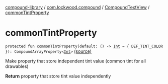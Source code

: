 [compound-library](../../index.md) / [com.lockwood.compound](../index.md) / [CompoundTextView](index.md) / [commonTintProperty](./common-tint-property.md)

# commonTintProperty

`protected fun commonTintProperty(default: () -> `[`Int`](https://kotlinlang.org/api/latest/jvm/stdlib/kotlin/-int/index.html)` = { DEF_TINT_COLOR }): CompoundArrayProperty<`[`Int`](https://kotlinlang.org/api/latest/jvm/stdlib/kotlin/-int/index.html)`>` [(source)](https://github.com/lndmflngs/compound-text-view/tree/master/compound-library/src/main/java/com/lockwood/compound/CompoundTextView.kt#L1115)

Make property that store independent tint value (common tint for all drawables)

**Return**
property that store tint value independently

